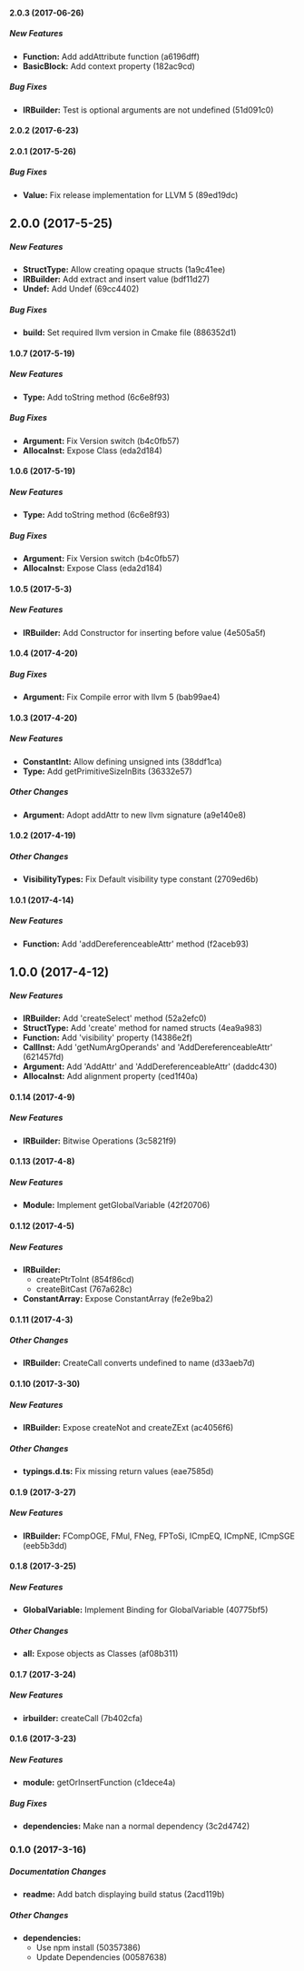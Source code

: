 #### 2.0.3 (2017-06-26)

##### New Features

* **Function:** Add addAttribute function (a6196dff)
* **BasicBlock:** Add context property (182ac9cd)

##### Bug Fixes

* **IRBuilder:** Test is optional arguments are not undefined (51d091c0)

#### 2.0.2 (2017-6-23)

#### 2.0.1 (2017-5-26)

##### Bug Fixes

* **Value:** Fix release implementation for LLVM 5 (89ed19dc)

## 2.0.0 (2017-5-25)

##### New Features

* **StructType:** Allow creating opaque structs (1a9c41ee)
* **IRBuilder:** Add extract and insert value (bdf11d27)
* **Undef:** Add Undef (69cc4402)

##### Bug Fixes

* **build:** Set required llvm version in Cmake file (886352d1)

#### 1.0.7 (2017-5-19)

##### New Features

* **Type:** Add toString method (6c6e8f93)

##### Bug Fixes

* **Argument:** Fix Version switch (b4c0fb57)
* **AllocaInst:** Expose Class (eda2d184)

#### 1.0.6 (2017-5-19)

##### New Features

* **Type:** Add toString method (6c6e8f93)

##### Bug Fixes

* **Argument:** Fix Version switch (b4c0fb57)
* **AllocaInst:** Expose Class (eda2d184)

#### 1.0.5 (2017-5-3)

##### New Features

* **IRBuilder:** Add Constructor for inserting before value (4e505a5f)

#### 1.0.4 (2017-4-20)

##### Bug Fixes

* **Argument:** Fix Compile error with llvm 5 (bab99ae4)

#### 1.0.3 (2017-4-20)

##### New Features

* **ConstantInt:** Allow defining unsigned ints (38ddf1ca)
* **Type:** Add getPrimitiveSizeInBits (36332e57)

##### Other Changes

* **Argument:** Adopt addAttr to new llvm signature (a9e140e8)

#### 1.0.2 (2017-4-19)

##### Other Changes

* **VisibilityTypes:** Fix Default visibility type constant (2709ed6b)

#### 1.0.1 (2017-4-14)

##### New Features

* **Function:** Add 'addDereferenceableAttr' method (f2aceb93)

## 1.0.0 (2017-4-12)

##### New Features

* **IRBuilder:** Add 'createSelect' method (52a2efc0)
* **StructType:** Add 'create' method for named structs (4ea9a983)
* **Function:** Add 'visibility' property (14386e2f)
* **CallInst:** Add 'getNumArgOperands' and 'AddDereferenceableAttr' (621457fd)
* **Argument:** Add 'AddAttr' and 'AddDereferenceableAttr' (daddc430)
* **AllocaInst:** Add alignment property (ced1f40a)

#### 0.1.14 (2017-4-9)

##### New Features

* **IRBuilder:** Bitwise Operations (3c5821f9)

#### 0.1.13 (2017-4-8)

##### New Features

* **Module:** Implement getGlobalVariable (42f20706)

#### 0.1.12 (2017-4-5)

##### New Features

* **IRBuilder:**
  * createPtrToInt (854f86cd)
  * createBitCast (767a628c)
* **ConstantArray:** Expose ConstantArray (fe2e9ba2)

#### 0.1.11 (2017-4-3)

##### Other Changes

* **IRBuilder:** CreateCall converts undefined to name (d33aeb7d)

#### 0.1.10 (2017-3-30)

##### New Features

* **IRBuilder:** Expose createNot and createZExt (ac4056f6)

##### Other Changes

* **typings.d.ts:** Fix missing return values (eae7585d)

#### 0.1.9 (2017-3-27)

##### New Features

* **IRBuilder:** FCompOGE, FMul, FNeg, FPToSi, ICmpEQ, ICmpNE, ICmpSGE (eeb5b3dd)

#### 0.1.8 (2017-3-25)

##### New Features

* **GlobalVariable:** Implement Binding for GlobalVariable (40775bf5)

##### Other Changes

* **all:** Expose objects as Classes (af08b311)

#### 0.1.7 (2017-3-24)

##### New Features

* **irbuilder:** createCall (7b402cfa)

#### 0.1.6 (2017-3-23)

##### New Features

* **module:** getOrInsertFunction (c1dece4a)

##### Bug Fixes

* **dependencies:** Make nan a normal dependency (3c2d4742)

### 0.1.0 (2017-3-16)

##### Documentation Changes

* **readme:** Add batch displaying build status (2acd119b)

##### Other Changes

* **dependencies:**
  * Use npm install (50357386)
  * Update Dependencies (00587638)

